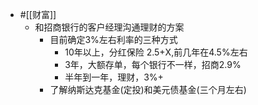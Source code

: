 - #[[财富]]
    - 和招商银行的客户经理沟通理财的方案
        - 目前确定3%左右利率的三种方式
            - 10年以上，分红保险 2.5+X,前几年在4.5%左右
            - 3年，大额存单，每个银行不一样，招商2.9%
            - 半年到一年，理财，3%+
        - 了解纳斯达克基金(定投)和美元债基金(三个月左右)
